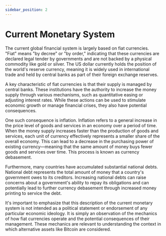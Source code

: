 ```yaml
---
sidebar_position: 2
---
```


# Current Monetary System

The current global financial system is largely based on fiat currencies. "Fiat" means "by decree" or "by order," indicating that these currencies are declared legal tender by governments and are not backed by a physical commodity like gold or silver. The US dollar currently holds the position of the world's reserve currency, meaning it is widely used in international trade and held by central banks as part of their foreign exchange reserves.   

A key characteristic of fiat currencies is that their supply is managed by central banks. These institutions have the authority to increase the money supply through various mechanisms, such as quantitative easing or adjusting interest rates. While these actions can be used to stimulate economic growth or manage financial crises, they also have potential consequences.   

One such consequence is inflation. Inflation refers to a general increase in the price level of goods and services in an economy over a period of time. When the money supply increases faster than the production of goods and services, each unit of currency effectively represents a smaller share of the overall economy. This can lead to a decrease in the purchasing power of existing currency—meaning that the same amount of money buys fewer goods and services over time. This process is known as currency debasement.   

Furthermore, many countries have accumulated substantial national debts. National debt represents the total amount of money that a country's government owes to its creditors. Increasing national debts can raise concerns about a government's ability to repay its obligations and can potentially lead to further currency debasement through increased money printing to service the debt.   

It's important to emphasize that this description of the current monetary system is not intended as a political statement or endorsement of any particular economic ideology. It is simply an observation of the mechanics of how fiat currencies operate and the potential consequences of their management. These mechanics are relevant to understanding the context in which alternative assets like Bitcoin are considered.
